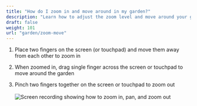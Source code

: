 ```yaml
---
title: "How do I zoom in and move around in my garden?"
description: "Learn how to adjust the zoom level and move around your garden"
draft: false
weight: 101
url: "garden/zoom-move"
---
```


1. Place two fingers on the screen (or touchpad) and move them away from each other to zoom in

2. When zoomed in, drag single finger across the screen or touchpad to move around the garden

3. Pinch two fingers together on the screen or touchpad to zoom out<br /><br />
![Screen recording showing how to zoom in, pan, and zoom out](Zoom-and-pan2.gif)
